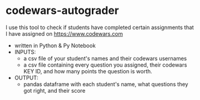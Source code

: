 # codewars-autograder
I use this tool to check if students have completed certain assignments that I have assigned on https://www.codewars.com


- written in Python & Py Notebook
- INPUTS:
  - a csv file of your student's names and their codewars usernames
  - a csv file containing every question you assigned, their codewars KEY ID, and how many points the question is worth.
- OUTPUT:
  - pandas dataframe with each student's name, what questions they got right, and their score

